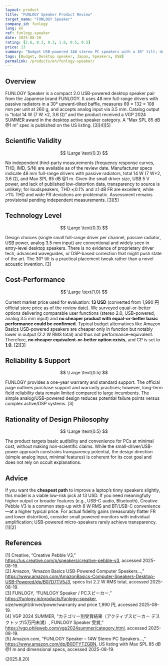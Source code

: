 ```yaml
---
layout: product
title: "FUNLOGY Speaker Product Review"
target_name: "FUNLOGY Speaker"
company_id: funlogy
lang: en
ref: funlogy-speaker
date: 2025-08-20
rating: [2.6, 0.3, 0.3, 1.0, 0.5, 0.5]
price: 13
summary: "Budget USB-powered 14W stereo PC speakers with a 30° tilt; delivers a small desktop upgrade at the lowest verified price point"
tags: [Budget, Desktop speaker, Japan, Speakers, USB]
permalink: /products/en/funlogy-speaker/
---
```

## Overview

FUNLOGY Speaker is a compact 2.0 USB-powered desktop speaker pair from the Japanese brand FUNLOGY. It uses 48 mm full-range drivers with passive radiators in a 30° upward-tilted baffle, measures 69 × 132 × 108 mm per unit at 260 g, and accepts analog input via 3.5 mm. Catalog output is “total 14 W (7 W ×2, 3.6 Ω)” and the product received a VGP 2024 SUMMER award in the desktop active speaker category. A “Max SPL 85 dB @1 m” spec is published on the US listing. [3][4][5]

## Scientific Validity

$$ \Large \text{0.3} $$

No independent third-party measurements (frequency response curves, THD, IMD, S/N) are available as of the review date. Manufacturer specs indicate 48 mm full-range drivers with passive radiators, total 14 W (7 W×2, 3.6 Ω), and Max SPL 85 dB @1 m. Given the small driver size, USB 5 V power, and lack of published low-distortion data, transparency to source is unlikely; for loudspeakers, THD ≲0.1% and ±1 dB FR are excellent, while >1% THD and wide FR deviations are problematic. Assessment remains provisional pending independent measurements. [3][5]

## Technology Level

$$ \Large \text{0.3} $$

Design choices (single small full-range driver per channel, passive radiator, USB power, analog 3.5 mm input) are conventional and widely seen in entry-level desktop speakers. There is no evidence of proprietary driver tech, advanced waveguides, or DSP-based correction that might push state of the art. The 30° tilt is a practical placement tweak rather than a novel acoustic invention. [3]

## Cost-Performance

$$ \Large \text{1.0} $$

Current market price used for evaluation: **13 USD** (converted from 1,990 円 official store price as of the review date). We surveyed equal-or-better options delivering comparable user functions (stereo 2.0, USB-powered, analog 3.5 mm input) and **no cheaper product with equal-or-better basic performance could be confirmed**. Typical budget alternatives like Amazon Basics USB-powered speakers are cheaper only in function but notably lower in output (2.2 W RMS total) and thus not performance-equivalent. Therefore, **no cheaper equivalent-or-better option exists**, and CP is set to **1.0**. [2][3]

## Reliability & Support

$$ \Large \text{0.5} $$

FUNLOGY provides a one-year warranty and standard support. The official page outlines purchase support and warranty practices; however, long-term field reliability data remain limited compared to large incumbents. The simple analog/USB-powered design reduces potential failure points versus complex active/DSP systems. [3]

## Rationality of Design Philosophy

$$ \Large \text{0.5} $$

The product targets basic audibility and convenience for PCs at minimal cost, without making non-scientific claims. While the small-driver/USB-power approach constrains transparency potential, the design direction (simple analog input, minimal features) is coherent for its cost goal and does not rely on occult explanations.

## Advice

If you want the **cheapest path** to improve a laptop’s tinny speakers slightly, this model is a viable low-risk pick at 13 USD. If you need meaningfully higher output or broader features (e.g., USB-C audio, Bluetooth), Creative Pebble V3 is a common step-up with 8 W RMS and BT/USB-C convenience—at a higher typical price. For actual fidelity gains (measurably flatter FR and lower distortion), consider small powered monitors with individual amplification; USB-powered micro-speakers rarely achieve transparency. [1][2]

## References

[1] Creative, “Creative Pebble V3,” https://us.creative.com/p/speakers/creative-pebble-v3, accessed 2025-08-19.  
[2] Amazon, “Amazon Basics USB-Powered Computer Speakers…,” https://www.amazon.com/AmazonBasics-Computer-Speakers-Desktop-USB-Powered/dp/B07D7TV5J3, specs list 2.2 W RMS total, accessed 2025-08-19.  
[3] FUNLOGY, “FUNLOGY Speaker / PCスピーカー,” https://funlogy.jp/products/funlogy-speaker, size/weight/driver/power/warranty and price 1,990 円, accessed 2025-08-19.  
[4] VGP 2024 SUMMER, “カテゴリー別受賞結果（アクティブスピーカー デスクトップ/5万円未満）, FUNLOGY Speaker 受賞,” https://vgp.phileweb.com/vgp2024summer/category.html, accessed 2025-08-19.  
[5] Amazon.com, “FUNLOGY Speaker – 14W Stereo PC Speakers…,” https://www.amazon.com/dp/B0DTYTZGBN, US listing with Max SPL 85 dB @1 m and dimensional specs, accessed 2025-08-19.

(2025.8.20)


